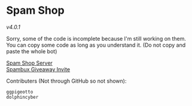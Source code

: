 # Spam Shop
*v4.0.1*

Sorry, some of the code is incomplete because I'm still working on them. You can copy some code as long as you understand it. (Do not copy and paste the whole bot) 

[Spam Shop Server](https://discord.gg/AkYyFy5)  
[Spambux Giveaway Invite](https://top.gg/bot/786019288326209536)

Contributers (Not through GitHub so not shown):

```
ggpigeotto
dolphincyber
```
